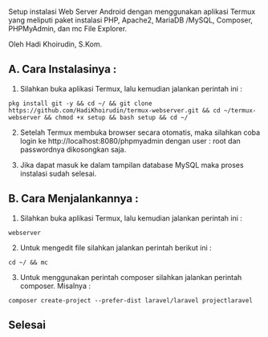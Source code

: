 Setup instalasi Web Server Android dengan menggunakan aplikasi Termux yang meliputi paket instalasi PHP, Apache2, MariaDB /MySQL, Composer, PHPMyAdmin, dan mc File Explorer.

Oleh Hadi Khoirudin, S.Kom.

## A. Cara Instalasinya : 
1. Silahkan buka aplikasi Termux, lalu kemudian jalankan perintah ini :

```
pkg install git -y && cd ~/ && git clone https://github.com/HadiKhoirudin/termux-webserver.git && cd ~/termux-webserver && chmod +x setup && bash setup && cd ~/
```

2. Setelah Termux membuka browser secara otomatis, maka silahkan coba login ke http://localhost:8080/phpmyadmin dengan user : root dan passwordnya dikosongkan saja.

3. Jika dapat masuk ke dalam tampilan database MySQL maka proses instalasi sudah selesai.

## B. Cara Menjalankannya : 
1. Silahkan buka aplikasi Termux, lalu kemudian jalankan perintah ini :

```
webserver
```

2. Untuk mengedit file silahkan jalankan perintah berikut ini :

```
cd ~/ && mc
```
3. Untuk menggunakan perintah composer silahkan jalankan perintah composer. Misalnya : 

```
composer create-project --prefer-dist laravel/laravel projectlaravel

```

## Selesai
